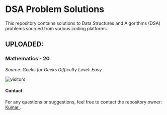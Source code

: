 # DSA Problem Solutions

This repository contains solutions to Data Structures and Algorithms (DSA) problems sourced from various coding platforms.

## UPLOADED:
### Mathematics - 20
*Source: Geeks for Geeks*
*Difficulty Level: Easy*


![visitors](https://visitor-badge.glitch.me/badge?page_id=kumar-cse-576.DSA)



#### Contact
For any questions or suggestions, feel free to contact the repository owner: [ Kumar ](mailto:kumar.cse.576@gmail.com).
